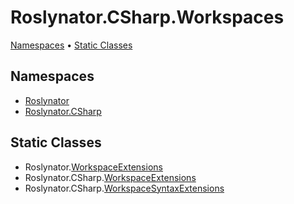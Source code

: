 <a name="_top"></a>

# Roslynator\.CSharp\.Workspaces

[Namespaces](#namespaces) &#x2022; [Static Classes](#static-classes)

## Namespaces

* [Roslynator](..\..\docs\apiRoslynator/README.md#_top)
* [Roslynator.CSharp](..\..\docs\apiRoslynator/CSharp/README.md#_top)

## Static Classes

* Roslynator\.[WorkspaceExtensions](..\..\docs\apiRoslynator/WorkspaceExtensions/README.md#_top)
* Roslynator\.CSharp\.[WorkspaceExtensions](..\..\docs\apiRoslynator/CSharp/WorkspaceExtensions/README.md#_top)
* Roslynator\.CSharp\.[WorkspaceSyntaxExtensions](..\..\docs\apiRoslynator/CSharp/WorkspaceSyntaxExtensions/README.md#_top)
